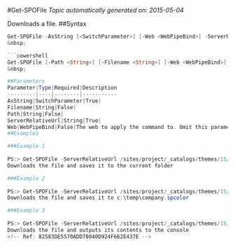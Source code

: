 #Get-SPOFile
*Topic automatically generated on: 2015-05-04*

Downloads a file.
##Syntax
```powershell
Get-SPOFile -AsString [<SwitchParameter>] [-Web <WebPipeBind>] -ServerRelativeUrl <String>```
&nbsp;

```powershell
Get-SPOFile [-Path <String>] [-Filename <String>] [-Web <WebPipeBind>] -ServerRelativeUrl <String>```
&nbsp;

##Parameters
Parameter|Type|Required|Description
---------|----|--------|-----------
AsString|SwitchParameter|True|
Filename|String|False|
Path|String|False|
ServerRelativeUrl|String|True|
Web|WebPipeBind|False|The web to apply the command to. Omit this parameter to use the current web.
##Examples

###Example 1
    
PS:> Get-SPOFile -ServerRelativeUrl /sites/project/_catalogs/themes/15/company.spcolor
Downloads the file and saves it to the current folder

###Example 2
    
PS:> Get-SPOFile -ServerRelativeUrl /sites/project/_catalogs/themes/15/company.spcolor -Path c:\temp -FileName company.spcolor
Downloads the file and saves it to c:\temp\company.spcolor

###Example 3
    
PS:> Get-SPOFile -ServerRelativeUrl /sites/project/_catalogs/themes/15/company.spcolor -AsString
Downloads the file and outputs its contents to the console
<!-- Ref: 82583DE5570ADD78040D924F662E437E -->